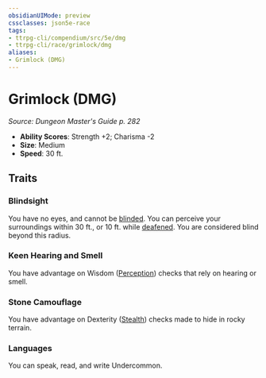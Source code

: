 ```yaml
---
obsidianUIMode: preview
cssclasses: json5e-race
tags:
- ttrpg-cli/compendium/src/5e/dmg
- ttrpg-cli/race/grimlock/dmg
aliases:
- Grimlock (DMG)
---
```

# Grimlock (DMG)
*Source: Dungeon Master's Guide p. 282*  


- **Ability Scores**: Strength +2; Charisma -2
- **Size**: Medium
- **Speed**: 30 ft.

## Traits

### Blindsight

You have no eyes, and cannot be [blinded](/CLI/conditions.md#Blinded). You can perceive your surroundings within 30 ft., or 10 ft. while [deafened](/CLI/conditions.md#Deafened). You are considered blind beyond this radius.

### Keen Hearing and Smell

You have advantage on Wisdom ([Perception](/CLI/skills.md#Perception)) checks that rely on hearing or smell.

### Stone Camouflage

You have advantage on Dexterity ([Stealth](/CLI/skills.md#Stealth)) checks made to hide in rocky terrain.

### Languages

You can speak, read, and write Undercommon.